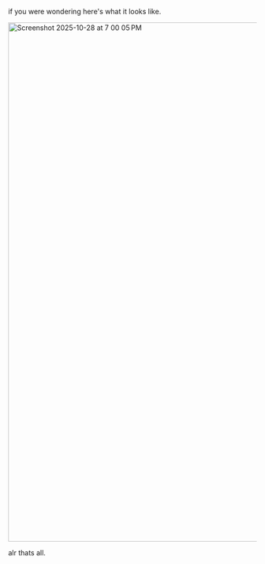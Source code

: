 if you were wondering here's what it looks like.


<img width="1680" height="1050" alt="Screenshot 2025-10-28 at 7 00 05 PM" src="https://github.com/user-attachments/assets/04936a28-e3b6-48fc-885f-2cb93912cf65" />

alr thats all.
